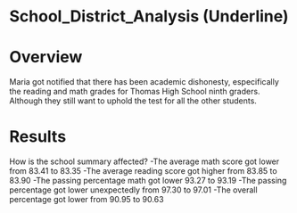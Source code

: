 School_District_Analysis (Underline)
=======
Overview
====
Maria got notified that there has been academic dishonesty, especifically the reading and math grades for Thomas High School ninth graders. Although they still want to uphold the test for all the other students.

Results
====

How is the school summary affected?
-The average math score got lower from 83.41 to 83.35 
-The average reading score got higher from 83.85 to 83.90
-The passing percentage math got lower 93.27 to 93.19
-The passing percentage got lower unexpectedly from 97.30 to 97.01
-The overall percentage got lower from 90.95 to 90.63


